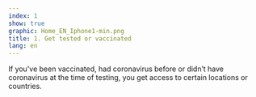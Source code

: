 ```yaml
---
index: 1
show: true
graphic: Home_EN_Iphone1-min.png
title: 1. Get tested or vaccinated
lang: en
---
```

If you've been vaccinated, had coronavirus before or didn’t have coronavirus at the time of testing, you get access to certain locations or countries.
